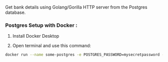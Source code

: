 
Get bank details using Golang/Gorilla HTTP server from the Postgres database.


### Postgres Setup with Docker : 
1. Install Docker Desktop

2. Open terminal and use this command: 

```bash Terminal
docker run --name some-postgres -e POSTGRES_PASSWORD=mysecretpassword -d postgres
```

